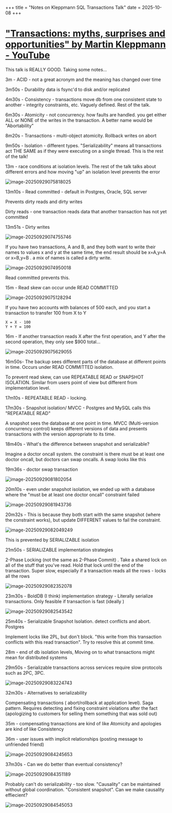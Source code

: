 +++
title = "Notes on Kleppmann SQL Transactions Talk"
date = 2025-10-08
+++

# ["Transactions: myths, surprises and opportunities" by Martin Kleppmann - YouTube](https://www.youtube.com/watch?v=5ZjhNTM8XU8)

This talk is REALLY GOOD. Taking some notes...

3m - ACID - not a great acronym and the meaning has changed over time

 3m50s - Durability data is fsync'd to disk and/or replicated

 4m30s - Consistency - transactions move db from one consistent state to another - integrity constraints, etc. Vaguely defined. Rest of the talk.

6m30s -  Atomicity - not concurrency. how faults are handled. you get either ALL or NONE of the writes in the transaction. A better name would be "Abortability"

8m20s - Transactions - multi-object atomicity. Rollback writes on abort

9m50s - Isolation - different types. "Serializability" means all transactions act THE SAME as if they were executing on a single thread. This is the rest of the talk!

13m - race conditions at isolation levels. The rest of the talk talks about different errors and how moving "up" an isolation level prevents the error

![image-20250929075818025](index.assets/image-20250929075818025.png)

13m10s - Read committed - default in Postgres, Oracle, SQL server

Prevents dirty reads and dirty writes

Dirty reads - one transaction reads data that another transaction has not yet committed

13m51s - Dirty writes

![image-20250929074755746](index.assets/image-20250929074755746.png)

If you have two transactions, A and B, and they both want to write their names to values x and y at the same time, the end result should be x=A,y=A or x=B,y=B . a mix of names is called a dirty write.

![image-20250929074950018](index.assets/image-20250929074950018.png)

Read committed prevents this.

15m - Read skew can occur unde READ COMMITTED

 ![image-20250929075128294](index.assets/image-20250929075128294.png)

If you have two accounts with balances of 500 each, and you start a transaction to transfer 100 from X to Y

```
X = X - 100
Y + Y = 100
```

16m - If another transaction reads X after the first operation, and Y after the second operation, they only see $900 total...

![image-20250929075629055](index.assets/image-20250929075629055.png)

16m50s- The backup sees different parts of the database at different points in time. Occurs under READ COMMITTED isolation.

To prevent read skew, can use REPEATABLE READ or SNAPSHOT ISOLATION. Similar from users point of view but different from implementation level.

17m10s - REPEATABLE READ - locking.

17m30s - Snapshot isolation/ MVCC - Postgres and MySQL calls this "REPEATABLE READ"

A snapshot sees the database at one point in time. MVCC (Multi-version concurrency control) keeps different versions of data and presents transactions with the version appropriate to its time.

18m40s - What's the difference between snapshot and serializable?

Imagine a doctor oncall system. the constraint is there must be at least one doctor oncall, but doctors can swap oncalls. A swap looks like this

19m36s - doctor swap transaction

![image-20250929081802054](index.assets/image-20250929081802054.png)

20m10s - even under snapshot isolation, we ended up with a database where the "must be at least one doctor oncall" constraint failed

![image-20250929081943736](index.assets/image-20250929081943736.png)

20m32s - This is because they both start with the same snapshot (where the constraint works), but update DIFFERENT values to fail the constraint.

![image-20250929082049249](index.assets/image-20250929082049249.png)

This is prevented by SERIALIZABLE isolation

21m50s - SERIALIZABLE implementation strategies

2-Phase Locking (not the same as 2-Phase Commit) . Take a shared lock on all of the stuff that you've read. Hold that lock until the end of the transaction. Super slow, especially if a transaction reads all the rows - locks all the rows

![image-20250929082352078](index.assets/image-20250929082352078.png)

23m30s  - BoldDB (I think) implementation strategy - Literally serialize transactions. Only feasible if transaction is fast (ideally )

![image-20250929082543542](index.assets/image-20250929082543542.png)

25m40s - Serializable Snapshot Isolation. detect conflicts and abort. Postgres

Implement locks like 2PL, but don't block. "this write from this transaction conflicts with this read transaction". Try to resolve this at commit time.

28m - end of db isolation levels, Moving on to what transactions might mean for distributed systems

29m50s - Serializable transactions across services require slow protocols such as 2PC, 3PC.

![image-20250929083224743](index.assets/image-20250929083224743.png)

32m30s - Alternatives to serializability

Compensating transactions ( abort/rollback at application level). Saga pattern. Requires detecting and fixing constraint violations after the fact (apologizing to customers for selling them something that was sold out)

35m - compensating transactions are kind of like Atomicity and apologies are kind of like Consistency

36m - user issues with implicit relationships (posting message to unfriended friend)

![image-20250929084245653](index.assets/image-20250929084245653.png)

37m30s - Can we do better than eventual consistency?

![image-20250929084351189](index.assets/image-20250929084351189.png)

Probably can't do serializability - too slow. "Causality" can be maintained without global coordination. "Consistent snapshot". Can we make causality effiecient?

![image-20250929084545053](index.assets/image-20250929084545053.png)
